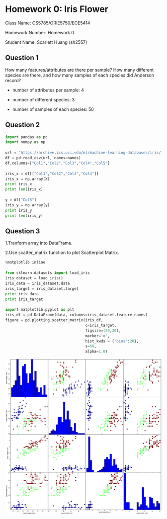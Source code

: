 # Homework 0: Iris Flower

Class Name: CS5785/ORIE5750/ECE5414

Homework Number: Homework 0

Student Name: Scarlett Huang (sh2557)

## Question 1

How many features/attributes are there per sample? How many different species are there, and how many samples of each species did Anderson record?

- number of attributes per sample: 4

- number of different species: 3
- number of samples of each species: 50 

## Question 2

```python
import pandas as pd
import numpy as np

url = 'https://archive.ics.uci.edu/ml/machine-learning-databases/iris/iris.data'
df = pd.read_csv(url, names=names) 
df.columns=["Col1","Col2","Col3","Col4","Col5"]
 
iris_x = df[["Col1","Col2","Col3","Col4"]] 
iris_x = np.array(X)
print iris_x
print len(iris_x)
 
y = df["Col5"] 
iris_y = np.array(y) 
print iris_y
print len(iris_y)
```

## Question 3

1.Tranform array into DataFrame.

2.Use scatter_matrix function to plot Scatterplot Matrix.

```python
%matplotlib inline

from sklearn.datasets import load_iris
iris_dataset = load_iris()
iris_data = iris_dataset.data
iris_target = iris_dataset.target
print iris_data
print iris_target

import matplotlib.pyplot as plt
iris_df = pd.DataFrame(data, columns=iris_dataset.feature_names)
figure = pd.plotting.scatter_matrix(iris_df,
                                    c=iris_target,
                                    figsize=(20,20), 
                                    marker='o',
                                    hist_kwds = {'bins':20}, 
                                    s=60,
                                    alpha=1.0)
```

![figure](figure.png)

